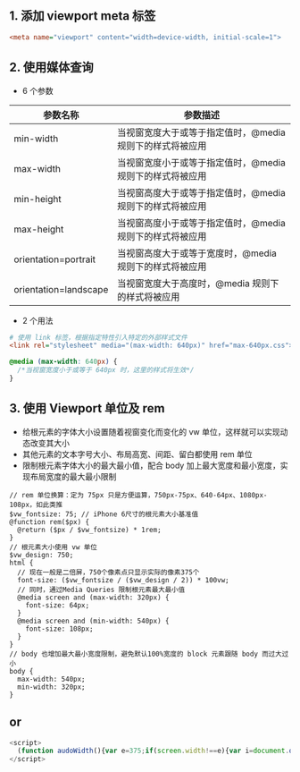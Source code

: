 ## 1. 添加 viewport meta 标签

```ini
<meta name="viewport" content="width=device-width, initial-scale=1">
```

## 2. 使用媒体查询

- 6 个参数

| 参数名称              | 参数描述                                                  |
| --------------------- | --------------------------------------------------------- |
| min-width             | 当视窗宽度大于或等于指定值时，@media 规则下的样式将被应用 |
| max-width             | 当视窗宽度小于或等于指定值时，@media 规则下的样式将被应用 |
| min-height            | 当视窗高度大于或等于指定值时，@media 规则下的样式将被应用 |
| max-height            | 当视窗高度小于或等于指定值时，@media 规则下的样式将被应用 |
| orientation=portrait  | 当视窗高度大于或等于宽度时，@media 规则下的样式将被应用   |
| orientation=landscape | 当视窗宽度大于高度时，@media 规则下的样式将被应用         |

- 2 个用法

```ini
# 使用 link 标签，根据指定特性引入特定的外部样式文件
<link rel="stylesheet" media="(max-width: 640px)" href="max-640px.css">
```

```css
@media (max-width: 640px) {
  /*当视窗宽度小于或等于 640px 时，这里的样式将生效*/
}
```

## 3. 使用 Viewport 单位及 rem

- 给根元素的字体大小设置随着视窗变化而变化的 vw 单位，这样就可以实现动态改变其大小
- 其他元素的文本字号大小、布局高宽、间距、留白都使用 rem 单位
- 限制根元素字体大小的最大最小值，配合 body 加上最大宽度和最小宽度，实现布局宽度的最大最小限制

```less
// rem 单位换算：定为 75px 只是方便运算，750px-75px、640-64px、1080px-108px，如此类推
$vw_fontsize: 75; // iPhone 6尺寸的根元素大小基准值
@function rem($px) {
  @return ($px / $vw_fontsize) * 1rem;
}
// 根元素大小使用 vw 单位
$vw_design: 750;
html {
  // 现在一般是二倍屏，750个像素点只显示实际的像素375个
  font-size: ($vw_fontsize / ($vw_design / 2)) * 100vw;
  // 同时，通过Media Queries 限制根元素最大最小值
  @media screen and (max-width: 320px) {
    font-size: 64px;
  }
  @media screen and (min-width: 540px) {
    font-size: 108px;
  }
}
// body 也增加最大最小宽度限制，避免默认100%宽度的 block 元素跟随 body 而过大过小
body {
  max-width: 540px;
  min-width: 320px;
}
```


## or
``` js
<script>
  (function audoWidth(){var e=375;if(screen.width!==e){var i=document.querySelector("meta[name='viewport']"),t=screen.width,n=1;if(screen.width===1080){t=360}if(/Android\s4\.3.*UCBrowser\/11\.1\.0\.870.*/.test(window.navigator.userAgent)){t=360}n=t/e;i.content="width="+e+",initial-scale="+n+",maximum-scale="+n+",minimum-scale="+n}})();
</script>
```
